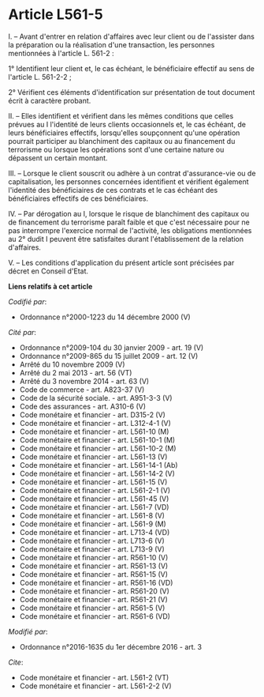 # Article L561-5

I. – Avant d'entrer en relation d'affaires avec leur client ou de l'assister dans la préparation ou la réalisation d'une
transaction, les personnes mentionnées à l'article L. 561-2 : 

1° Identifient leur client et, le cas échéant, le bénéficiaire effectif au sens de l'article L. 561-2-2 ; 

2° Vérifient ces éléments d'identification sur présentation de tout document écrit à caractère probant. 

II. – Elles identifient et vérifient dans les mêmes conditions que celles prévues au I l'identité de leurs clients
occasionnels et, le cas échéant, de leurs bénéficiaires effectifs, lorsqu'elles soupçonnent qu'une opération pourrait
participer au blanchiment des capitaux ou au financement du terrorisme ou lorsque les opérations sont d'une certaine nature
ou dépassent un certain montant. 

III. – Lorsque le client souscrit ou adhère à un contrat d'assurance-vie ou de capitalisation, les personnes concernées
identifient et vérifient également l'identité des bénéficiaires de ces contrats et le cas échéant des bénéficiaires effectifs
de ces bénéficiaires. 

IV. – Par dérogation au I, lorsque le risque de blanchiment des capitaux ou de financement du terrorisme paraît faible et que
c'est nécessaire pour ne pas interrompre l'exercice normal de l'activité, les obligations mentionnées au 2° dudit I peuvent
être satisfaites durant l'établissement de la relation d'affaires. 

V. – Les conditions d'application du présent article sont précisées par décret en Conseil d'Etat.

**Liens relatifs à cet article**

_Codifié par_:

  - Ordonnance n°2000-1223 du 14 décembre 2000 (V)

_Cité par_:

  - Ordonnance n°2009-104 du 30 janvier 2009 - art. 19 (V)
  - Ordonnance n°2009-865 du 15 juillet 2009 - art. 12 (V)
  - Arrêté du 10 novembre 2009 (V)
  - Arrêté du 2 mai 2013 - art. 56 (VT)
  - Arrêté du 3 novembre 2014 - art. 63 (V)
  - Code de commerce - art. A823-37 (V)
  - Code de la sécurité sociale. - art. A951-3-3 (V)
  - Code des assurances - art. A310-6 (V)
  - Code monétaire et financier - art. D315-2 (V)
  - Code monétaire et financier - art. L312-4-1 (V)
  - Code monétaire et financier - art. L561-10 (M)
  - Code monétaire et financier - art. L561-10-1 (M)
  - Code monétaire et financier - art. L561-10-2 (M)
  - Code monétaire et financier - art. L561-13 (V)
  - Code monétaire et financier - art. L561-14-1 (Ab)
  - Code monétaire et financier - art. L561-14-2 (V)
  - Code monétaire et financier - art. L561-15 (V)
  - Code monétaire et financier - art. L561-2-1 (V)
  - Code monétaire et financier - art. L561-45 (V)
  - Code monétaire et financier - art. L561-7 (VD)
  - Code monétaire et financier - art. L561-8 (V)
  - Code monétaire et financier - art. L561-9 (M)
  - Code monétaire et financier - art. L713-4 (VD)
  - Code monétaire et financier - art. L713-6 (V)
  - Code monétaire et financier - art. L713-9 (V)
  - Code monétaire et financier - art. R561-10 (V)
  - Code monétaire et financier - art. R561-13 (V)
  - Code monétaire et financier - art. R561-15 (V)
  - Code monétaire et financier - art. R561-16 (VD)
  - Code monétaire et financier - art. R561-20 (V)
  - Code monétaire et financier - art. R561-21 (V)
  - Code monétaire et financier - art. R561-5 (V)
  - Code monétaire et financier - art. R561-6 (VD)

_Modifié par_:

  - Ordonnance n°2016-1635 du 1er décembre 2016 - art. 3

_Cite_:

  - Code monétaire et financier - art. L561-2 (VT)
  - Code monétaire et financier - art. L561-2-2 (V)
